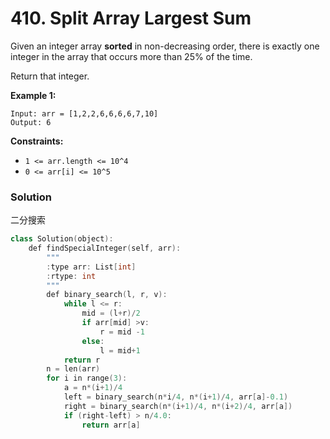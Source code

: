 # 410. Split Array Largest Sum 

Given an integer array **sorted** in non-decreasing order, there is exactly one integer in the array that occurs more than 25% of the time.

Return that integer.

 

**Example 1:**

```
Input: arr = [1,2,2,6,6,6,6,7,10]
Output: 6
```

 

**Constraints:**

- `1 <= arr.length <= 10^4`
- `0 <= arr[i] <= 10^5`


### Solution

二分搜索

```c++
class Solution(object):
    def findSpecialInteger(self, arr):
        """
        :type arr: List[int]
        :rtype: int
        """
        def binary_search(l, r, v):
            while l <= r:
                mid = (l+r)/2
                if arr[mid] >v:
                    r = mid -1
                else:
                    l = mid+1
            return r
        n = len(arr)
        for i in range(3):
            a = n*(i+1)/4
            left = binary_search(n*i/4, n*(i+1)/4, arr[a]-0.1)
            right = binary_search(n*(i+1)/4, n*(i+2)/4, arr[a])
            if (right-left) > n/4.0:
                return arr[a]
```
